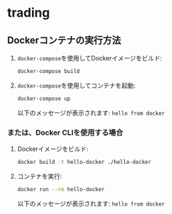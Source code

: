 # trading

## Dockerコンテナの実行方法

1. `docker-compose`を使用してDockerイメージをビルド:
   ```bash
   docker-compose build
   ```

2. `docker-compose`を使用してコンテナを起動:
   ```bash
   docker-compose up
   ```

   以下のメッセージが表示されます: `hello from docker`

### または、Docker CLIを使用する場合

1. Dockerイメージをビルド:
   ```bash
   docker build -t hello-docker ./hello-docker
   ```

2. コンテナを実行:
   ```bash
   docker run --rm hello-docker
   ```

   以下のメッセージが表示されます: `hello from docker`
